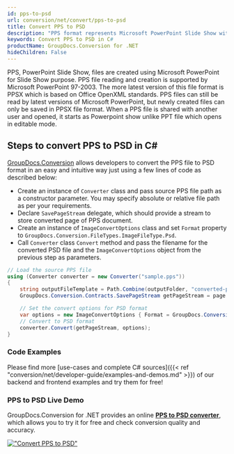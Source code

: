 ```yaml
---
id: pps-to-psd
url: conversion/net/convert/pps-to-psd
title: Convert PPS to PSD
description: "PPS format represents Microsoft PowerPoint Slide Show with .pps extension. Learn how to convert PPS to PSD file programmatically in C# language using GroupDocs.Conversion for .NET library."
keywords: Convert PPS to PSD in C#
productName: GroupDocs.Conversion for .NET
hideChildren: False
---
```


PPS, PowerPoint Slide Show, files are created using Microsoft PowerPoint for Slide Show purpose. PPS file reading and creation is supported by Microsoft PowerPoint 97-2003. The more latest version of this file format is PPSX which is based on Office OpenXML standards. PPS files can still be read by latest versions of Microsoft PowerPoint, but newly created files can only be saved in PPSX file format. When a PPS file is shared with another user and opened, it starts as Powerpoint show unlike PPT file which opens in editable mode. 

## Steps to convert PPS to PSD in C#

[GroupDocs.Conversion](https://products.groupdocs.com/conversion/net) allows developers to convert the PPS file to PSD format in an easy and intuitive way just using a few lines of code as described below:

* Create an instance of `Converter` class and pass source PPS file path as a constructor parameter. You may specify absolute or relative file path as per your requirements. 
* Declare `SavePageStream` delegate, which should provide a stream to store converted page of PPS document.
* Create an instance of `ImageConvertOptions` class and set `Format` property to `GroupDocs.Conversion.FileTypes.ImageFileType.Psd`.
* Call `Converter` class `Convert` method and pass the filename for the converted PSD file and the `ImageConvertOptions` object from the previous step as parameters.

```csharp
// Load the source PPS file
using (Converter converter = new Converter("sample.pps"))
{
    string outputFileTemplate = Path.Combine(outputFolder, "converted-page-{0}.psd");
    GroupDocs.Conversion.Contracts.SavePageStream getPageStream = page => new FileStream(string.Format(outputFileTemplate, page), FileMode.Create);

    // Set the convert options for PSD format
    var options = new ImageConvertOptions { Format = GroupDocs.Conversion.FileTypes.ImageFileType.Psd };   
    // Convert to PSD format
    converter.Convert(getPageStream, options);
}
```

### Code Examples

Please find more [use-cases and complete C# sources]({{< ref "conversion/net/developer-guide/examples-and-demos.md" >}}) of our backend and frontend examples and try them for free!

### PPS to PSD Live Demo

GroupDocs.Conversion for .NET provides an online [**PPS to PSD converter**](https://products.groupdocs.app/conversion/pps-to-psd), which allows you to try it for free and check conversion quality and accuracy.

[!["Convert PPS to PSD"](conversion/net/images/convert-to-psd/convert-pps-to-psd.png)](https://products.groupdocs.app/conversion/pps-to-psd)